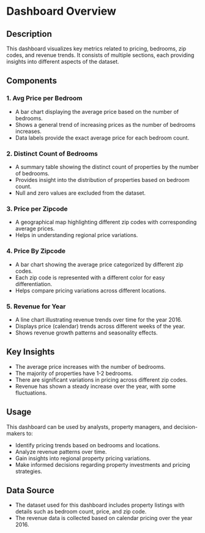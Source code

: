 # Dashboard Overview

## Description
This dashboard visualizes key metrics related to pricing, bedrooms, zip codes, and revenue trends. It consists of multiple sections, each providing insights into different aspects of the dataset.

## Components

### 1. **Avg Price per Bedroom**
   - A bar chart displaying the average price based on the number of bedrooms.
   - Shows a general trend of increasing prices as the number of bedrooms increases.
   - Data labels provide the exact average price for each bedroom count.

### 2. **Distinct Count of Bedrooms**
   - A summary table showing the distinct count of properties by the number of bedrooms.
   - Provides insight into the distribution of properties based on bedroom count.
   - Null and zero values are excluded from the dataset.

### 3. **Price per Zipcode**
   - A geographical map highlighting different zip codes with corresponding average prices.
   - Helps in understanding regional price variations.

### 4. **Price By Zipcode**
   - A bar chart showing the average price categorized by different zip codes.
   - Each zip code is represented with a different color for easy differentiation.
   - Helps compare pricing variations across different locations.

### 5. **Revenue for Year**
   - A line chart illustrating revenue trends over time for the year 2016.
   - Displays price (calendar) trends across different weeks of the year.
   - Shows revenue growth patterns and seasonality effects.

## Key Insights
- The average price increases with the number of bedrooms.
- The majority of properties have 1-2 bedrooms.
- There are significant variations in pricing across different zip codes.
- Revenue has shown a steady increase over the year, with some fluctuations.

## Usage
This dashboard can be used by analysts, property managers, and decision-makers to:
- Identify pricing trends based on bedrooms and locations.
- Analyze revenue patterns over time.
- Gain insights into regional property pricing variations.
- Make informed decisions regarding property investments and pricing strategies.

## Data Source
- The dataset used for this dashboard includes property listings with details such as bedroom count, price, and zip code.
- The revenue data is collected based on calendar pricing over the year 2016.

